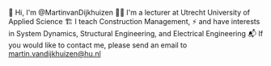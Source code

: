 👋 Hi, I'm @MartinvanDijkhuizen
🧑‍🏫 I'm a lecturer at Utrecht University of Applied Science
🏗️ I teach Construction Management,
⚡ and have interests in System Dynamics, Structural Engineering, and Electrical Engineering
📬 If you would like to contact me, please send an email to martin.vandijkhuizen@hu.nl

<!---
MartinvanDijkhuizen/MartinvanDijkhuizen is a ✨ special ✨ repository because its `README.md` (this file) appears on your GitHub profile.
You can click the Preview link to take a look at your changes.
--->
